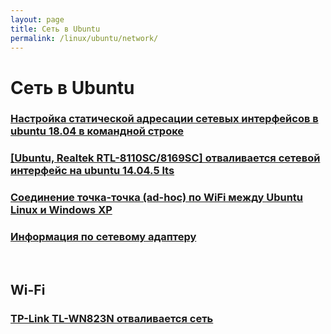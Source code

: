 ```yaml
---
layout: page
title: Сеть в Ubuntu
permalink: /linux/ubuntu/network/
---
```


# Сеть в Ubuntu

### [Настройка статической адресации сетевых интерфейсов в ubuntu 18.04 в командной строке](/linux/ubuntu/network/static-ip/)

### [[Ubuntu, Realtek RTL-8110SC/8169SC] отваливается сетевой интерфейс на ubuntu 14.04.5 lts](/linux/ubuntu/network/realtek-r8169-error/)

### [Соединение точка-точка (ad-hoc) по WiFi между Ubuntu Linux и Windows XP](/linux/ubuntu/network/ad-hoc/)

### [Информация по сетевому адаптеру](/linux/ubuntu/network/info/)


<br/>

## Wi-Fi

### [TP-Link TL-WN823N отваливается сеть](/linux/ubuntu/network/wi-fi/tl-wn823n/)